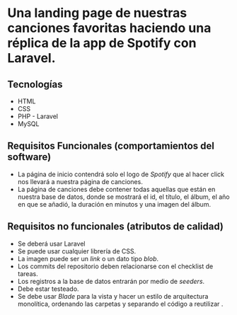 # Una landing page de nuestras canciones favoritas haciendo una réplica de la app de Spotify con Laravel.

## Tecnologías
- HTML
- CSS
- PHP - Laravel
- MySQL

## Requisitos Funcionales (comportamientos del software)
- La página de inicio contendrá solo el logo de *Spotify* que al hacer click nos llevará a nuestra página de canciones.
- La página de canciones debe contener todas aquellas que están en nuestra base de datos, donde se mostrará el id, el título, el álbum, el año en que se añadió, la duración en minutos y una imagen del álbum.

## Requisitos no funcionales (atributos de calidad)
- Se deberá usar Laravel
- Se puede usar cualquier librería de CSS.
- La imagen puede ser un *link* o un dato tipo *blob*.
- Los commits del repositorio deben relacionarse con el checklist de tareas.
- Los registros a la base de datos entrarán por medio de *seeders*.
- Debe estar testeado.
- Se debe usar *Blade* para la vista y hacer un estilo de arquitectura monolítica, ordenando las carpetas y separando el código a reutilizar .


